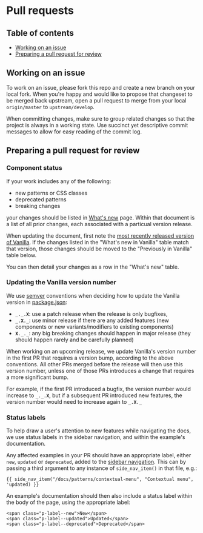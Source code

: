 # Pull requests

## Table of contents

- [Working on an issue](#working-on-an-issue)
- [Preparing a pull request for review](#preparing-a-pull-request-for-review)

## Working on an issue

To work on an issue, please fork this repo and create a new branch on your local fork. When you're happy and would like to propose that changeset to be merged back upstream, open a pull request to merge from your local `origin/master` to `upstream/develop`.

When committing changes, make sure to group related changes so that the project is always in a working state. Use succinct yet descriptive commit messages to allow for easy reading of the commit log.

## Preparing a pull request for review

### Component status

If your work includes any of the following:

- new patterns or CSS classes
- deprecated patterns
- breaking changes

your changes should be listed in [What's new](/templates/docs/whats-new) page. Within that document is a list of all prior changes, each associated with a particual version release.

When updating the document, first note the [most recently released version of Vanilla](https://github.com/canonical-web-and-design/vanilla-framework/tags). If the changes listed in the "What's new in Vanilla" table match that version, those changes should be moved to the "Previously in Vanilla" table below.

You can then detail your changes as a row in the "What's new" table.

### Updating the Vanilla version number

We use [semver](https://semver.org/) conventions when deciding how to update the Vanilla version in [package.json](https://github.com/canonical-web-and-design/vanilla-framework/blob/master/package.json):

- <code>\_.\_.**X**</code>: use a patch release when the release is only bugfixes,
- <code>\_.**X**.\_</code>: use minor release if there are any added features (new components or new variants/modifiers to existing components)
- <code>**X**.\_.\_</code>: any big breaking changes should happen in major release (they should happen rarely and be carefully planned)

When working on an upcoming release, we update Vanilla's version number in the first PR that requires a version bump, according to the above conventions. All other PRs merged before the release will then use this version number, unless one of those PRs introduces a change that requires a more significant bump.

For example, if the first PR introduced a bugfix, the version number would increase to <code>\_.\_.**X**</code>, but if a subsequent PR introduced new features, the version number would need to increase again to <code>\_.**X**.\_</code>

### Status labels

To help draw a user's attention to new features while navigating the docs, we use status labels in the sidebar navigation, and within the example's documentation.

Any affected examples in your PR should have an appropriate label, either `new`, `updated` or `deprecated`, added to the [sidebar navigation](/templates/_layouts/docs.html). This can by passing a third argument to any instance of `side_nav_item()` in that file, e.g.:

```
{{ side_nav_item("/docs/patterns/contextual-menu", "Contextual menu", 'updated) }}
```

An example's documentation should then also include a status label within the body of the page, using the appropriate label:

```
<span class="p-label--new">New</span>
<span class="p-label--updated">Updated</span>
<span class="p-label--deprecated">Deprecated</span>
```
